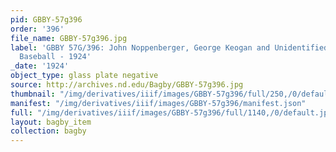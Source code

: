 ```yaml
---
pid: GBBY-57g396
order: '396'
file_name: GBBY-57g396.jpg
label: 'GBBY 57G/396: John Noppenberger, George Keogan and Unidentified Student Manager?:
  Baseball - 1924'
_date: '1924'
object_type: glass plate negative
source: http://archives.nd.edu/Bagby/GBBY-57g396.jpg
thumbnail: "/img/derivatives/iiif/images/GBBY-57g396/full/250,/0/default.jpg"
manifest: "/img/derivatives/iiif/images/GBBY-57g396/manifest.json"
full: "/img/derivatives/iiif/images/GBBY-57g396/full/1140,/0/default.jpg"
layout: bagby_item
collection: bagby
---
```

